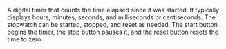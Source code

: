 A digital timer that counts the time elapsed since it was started. It typically displays hours, minutes, seconds, and milliseconds or centiseconds. The stopwatch can be started, stopped, and reset as needed. The start button begins the timer, the stop button pauses it, and the reset button resets the time to zero.

